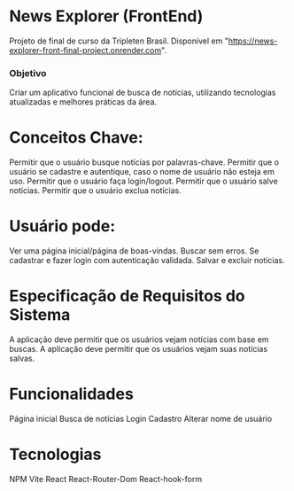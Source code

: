 # News Explorer (FrontEnd)
 Projeto de final de curso da Tripleten Brasil. Disponível em "https://news-explorer-front-final-project.onrender.com".
### Objetivo
 Criar um aplicativo funcional de busca de notícias, utilizando tecnologias atualizadas e melhores práticas da área.

# Conceitos Chave:
 Permitir que o usuário busque notícias por palavras-chave.
 Permitir que o usuário se cadastre e autentique, caso o nome de usuário não esteja em uso.
 Permitir que o usuário faça login/logout.
 Permitir que o usuário salve notícias.
 Permitir que o usuário exclua notícias.


# Usuário pode:
 Ver uma página inicial/página de boas-vindas.
 Buscar sem erros.
 Se cadastrar e fazer login com autenticação validada.
 Salvar e excluir notícias.


# Especificação de Requisitos do Sistema
 A aplicação deve permitir que os usuários vejam notícias com base em buscas.
 A aplicação deve permitir que os usuários vejam suas notícias salvas.
 
# Funcionalidades
 Página inicial
 Busca de notícias
 Login
 Cadastro
 Alterar nome de usuário

# Tecnologias
 NPM
 Vite
 React
 React-Router-Dom
 React-hook-form 
 
